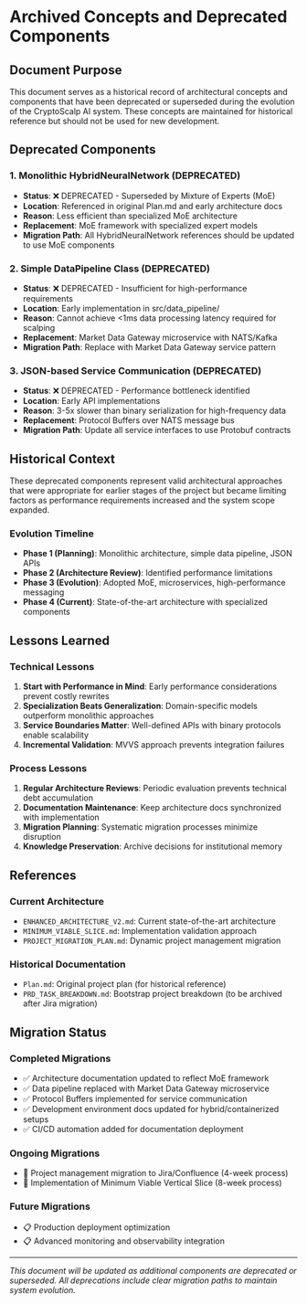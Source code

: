 # Archived Concepts and Deprecated Components

## Document Purpose

This document serves as a historical record of architectural concepts and components that have been deprecated or superseded during the evolution of the CryptoScalp AI system. These concepts are maintained for historical reference but should not be used for new development.

## Deprecated Components

### 1. Monolithic HybridNeuralNetwork (DEPRECATED)
- **Status**: ❌ DEPRECATED - Superseded by Mixture of Experts (MoE)
- **Location**: Referenced in original Plan.md and early architecture docs
- **Reason**: Less efficient than specialized MoE architecture
- **Replacement**: MoE framework with specialized expert models
- **Migration Path**: All HybridNeuralNetwork references should be updated to use MoE components

### 2. Simple DataPipeline Class (DEPRECATED)
- **Status**: ❌ DEPRECATED - Insufficient for high-performance requirements
- **Location**: Early implementation in src/data_pipeline/
- **Reason**: Cannot achieve <1ms data processing latency required for scalping
- **Replacement**: Market Data Gateway microservice with NATS/Kafka
- **Migration Path**: Replace with Market Data Gateway service pattern

### 3. JSON-based Service Communication (DEPRECATED)
- **Status**: ❌ DEPRECATED - Performance bottleneck identified
- **Location**: Early API implementations
- **Reason**: 3-5x slower than binary serialization for high-frequency data
- **Replacement**: Protocol Buffers over NATS message bus
- **Migration Path**: Update all service interfaces to use Protobuf contracts

## Historical Context

These deprecated components represent valid architectural approaches that were appropriate for earlier stages of the project but became limiting factors as performance requirements increased and the system scope expanded.

### Evolution Timeline
- **Phase 1 (Planning)**: Monolithic architecture, simple data pipeline, JSON APIs
- **Phase 2 (Architecture Review)**: Identified performance limitations
- **Phase 3 (Evolution)**: Adopted MoE, microservices, high-performance messaging
- **Phase 4 (Current)**: State-of-the-art architecture with specialized components

## Lessons Learned

### Technical Lessons
1. **Start with Performance in Mind**: Early performance considerations prevent costly rewrites
2. **Specialization Beats Generalization**: Domain-specific models outperform monolithic approaches
3. **Service Boundaries Matter**: Well-defined APIs with binary protocols enable scalability
4. **Incremental Validation**: MVVS approach prevents integration failures

### Process Lessons
1. **Regular Architecture Reviews**: Periodic evaluation prevents technical debt accumulation
2. **Documentation Maintenance**: Keep architecture docs synchronized with implementation
3. **Migration Planning**: Systematic migration processes minimize disruption
4. **Knowledge Preservation**: Archive decisions for institutional memory

## References

### Current Architecture
- `ENHANCED_ARCHITECTURE_V2.md`: Current state-of-the-art architecture
- `MINIMUM_VIABLE_SLICE.md`: Implementation validation approach
- `PROJECT_MIGRATION_PLAN.md`: Dynamic project management migration

### Historical Documentation
- `Plan.md`: Original project plan (for historical reference)
- `PRD_TASK_BREAKDOWN.md`: Bootstrap project breakdown (to be archived after Jira migration)

## Migration Status

### Completed Migrations
- ✅ Architecture documentation updated to reflect MoE framework
- ✅ Data pipeline replaced with Market Data Gateway microservice
- ✅ Protocol Buffers implemented for service communication
- ✅ Development environment docs updated for hybrid/containerized setups
- ✅ CI/CD automation added for documentation deployment

### Ongoing Migrations
- 🔄 Project management migration to Jira/Confluence (4-week process)
- 🔄 Implementation of Minimum Viable Vertical Slice (8-week process)

### Future Migrations
- 📋 Production deployment optimization
- 📋 Advanced monitoring and observability integration

---

*This document will be updated as additional components are deprecated or superseded. All deprecations include clear migration paths to maintain system evolution.*